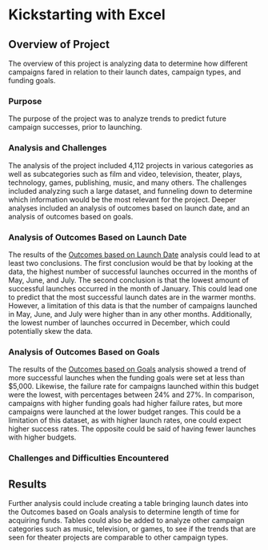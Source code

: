 # Kickstarting with Excel

## Overview of Project

The overview of this project is analyzing data to determine how different campaigns fared in relation to their launch dates, campaign types, and funding goals.

### Purpose

The purpose of the project was to analyze trends to predict future campaign successes, prior to launching.

### Analysis and Challenges

The analysis of the project included 4,112 projects in various categories as well as subcategories such as film and video, television, theater, plays, technology, games, publishing, music, and many others. The challenges included analyzing such a large dataset, and funneling down to determine which information would be the most relevant for the project.  Deeper analyses included an analysis of outcomes based on launch date, and an analysis of outcomes based on goals.

### Analysis of Outcomes Based on Launch Date

The results of the [Outcomes based on Launch Date](https://github.com/crtallent/Module-1-Challenge/blob/main/Theater_Outcomes_vs_Launch.png) analysis could lead to at least two conclusions.  The first conclusion would be that by looking at the data, the highest number of successful launches occurred in the months of May, June, and July.  The second conclusion is that the lowest amount of successful launches occurred in the month of January.  This could lead one to predict that the most successful launch dates are in the warmer months.  However, a limitation of this data is that the number of campaigns launched in May, June, and July were higher than in any other months.  Additionally, the lowest number of launches occurred in December, which could potentially skew the data.

### Analysis of Outcomes Based on Goals

The results of the [Outcomes based on Goals](https://github.com/crtallent/Module-1-Challenge/blob/main/Outcomes_vs_Goals.png) analysis showed a trend of more successful launches when the funding goals were set at less than $5,000.  Likewise, the failure rate for campaigns launched within this budget were the lowest, with percentages between 24% and 27%.  In comparison, campaigns with higher funding goals had higher failure rates, but more campaigns were launched at the lower budget ranges.  This could be a limitation of this dataset, as with higher launch rates, one could expect higher success rates.  The opposite could be said of having fewer launches with higher budgets.  

### Challenges and Difficulties Encountered

## Results

Further analysis could include creating a table bringing launch dates into the Outcomes based on Goals analysis to determine length of time for acquiring funds.  Tables could also be added to analyze other campaign categories such as music, television, or games, to see if the trends that are seen for theater projects are comparable to other campaign types.

